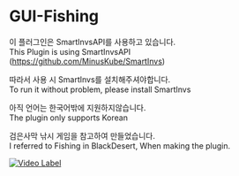 # GUI-Fishing
이 플러그인은 SmartInvsAPI를 사용하고 있습니다.  
This Plugin is using SmartInvsAPI (https://github.com/MinusKube/SmartInvs)


따라서 사용 시 SmartInvs를 설치해주셔야합니다.  
To run it without problem, please install SmartInvs  


아직 언어는 한국어밖에 지원하지않습니다.  
The plugin only supports Korean  

검은사막 낚시 게임을 참고하여 만들었습니다.  
I referred to Fishing in BlackDesert, When making the plugin.


[![Video Label](http://img.youtube.com/vi/L-09R3DrI2U/0.jpg)](https://youtu.be/L-09R3DrI2U)
